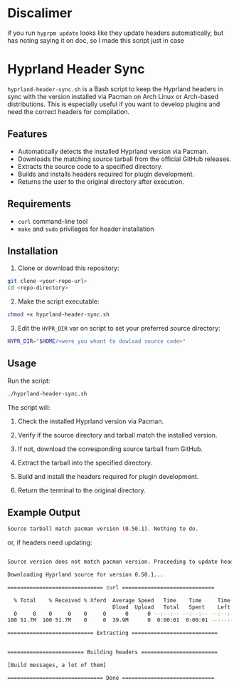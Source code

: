 # Discalimer

if you run `hyprpm update` looks like they update headers automatically, but has noting saying it on doc, so I made this script just in case

# Hyprland Header Sync

`hyprland-header-sync.sh` is a Bash script to keep the Hyprland headers in sync with the version installed via Pacman on Arch Linux or Arch-based distributions. This is especially useful if you want to develop plugins and need the correct headers for compilation.


## Features

- Automatically detects the installed Hyprland version via Pacman.
- Downloads the matching source tarball from the official GitHub releases.
- Extracts the source code to a specified directory.
- Builds and installs headers required for plugin development.
- Returns the user to the original directory after execution.



## Requirements

- `curl` command-line tool
- `make` and `sudo` privileges for header installation


## Installation

1. Clone or download this repository:

```bash
git clone <your-repo-url>
cd <repo-directory>
```

2. Make the script executable:

```bash
chmod +x hyprland-header-sync.sh
```

3. Edit the `HYPR_DIR` var on script to set your preferred source directory:

```bash
HYPR_DIR="$HOME/<were you whant to dowload source code>"
```

## Usage

Run the script:

```bash
./hyprland-header-sync.sh
```

The script will:

1. Check the installed Hyprland version via Pacman.

2. Verify if the source directory and tarball match the installed version.

3. If not, download the corresponding source tarball from GitHub.

4. Extract the tarball into the specified directory.

5. Build and install the headers required for plugin development.

6. Return the terminal to the original directory.

## Example Output

```bash
Source tarball match pacman version (0.50.1). Nothing to do.
```

or, if headers need updating:

```bash

Source version does not match pacman version. Proceeding to update headers...

Downloading Hyprland source for version 0.50.1...

============================== curl =============================

  % Total    % Received % Xferd  Average Speed   Time    Time     Time  Current
                                 Dload  Upload   Total   Spent    Left  Speed
  0     0    0     0    0     0      0      0 --:--:-- --:--:-- --:--:--     0
100 51.7M  100 51.7M    0     0  39.9M      0  0:00:01  0:00:01 --:--:-- 46.3M

=========================== Extracting ===========================


======================== Building headers ========================

[Build messages, a lot of them]

============================== Done =============================

```
